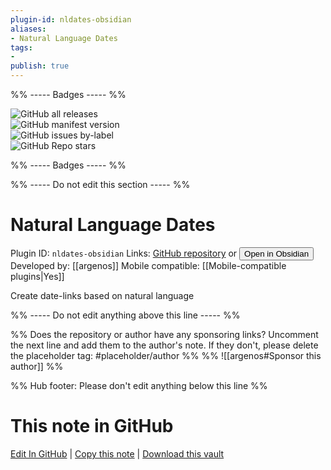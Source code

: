 ```yaml
---
plugin-id: nldates-obsidian
aliases:
- Natural Language Dates
tags: 
- 
publish: true
---
```


%% ----- Badges ----- %%

![GitHub all releases](https://img.shields.io/github/downloads/argenos/nldates-obsidian/total?color=573E7A&logo=github&style=for-the-badge)   
![GitHub manifest version](https://img.shields.io/github/manifest-json/v/argenos/nldates-obsidian?color=573E7A&logo=github&style=for-the-badge)   
![GitHub issues by-label](https://img.shields.io/github/issues/argenos/nldates-obsidian/help%20wanted?color=573E7A&logo=github&style=for-the-badge)   
![GitHub Repo stars](https://img.shields.io/github/stars/argenos/nldates-obsidian?color=573E7A&logo=github&style=for-the-badge)

%% ----- Badges ----- %%

%% ----- Do not edit this section ----- %%

# Natural Language Dates

Plugin ID: `nldates-obsidian`
Links: [GitHub repository](https://github.com/argenos/nldates-obsidian) or [<button id=HH>Open in Obsidian</button>](obsidian://goto-plugin?id=nldates-obsidian)
Developed by: [[argenos]]
Mobile compatible: [[Mobile-compatible plugins|Yes]]

Create date-links based on natural language

%% ----- Do not edit anything above this line ----- %% 

%% Does the repository or author have any sponsoring links? Uncomment the next line and add them to the author's note. If they don't, please delete the placeholder tag: #placeholder/author %%
%% ![[argenos#Sponsor this author]] %%

%% Hub footer: Please don't edit anything below this line %%

# This note in GitHub

<span class="git-footer">[Edit In GitHub](https://github.dev/obsidian-community/obsidian-hub/blob/main/02%20-%20Community%20Expansions/02.05%20All%20Community%20Expansions/Plugins/nldates-obsidian.md "git-hub-edit-note") | [Copy this note](https://raw.githubusercontent.com/obsidian-community/obsidian-hub/main/02%20-%20Community%20Expansions/02.05%20All%20Community%20Expansions/Plugins/nldates-obsidian.md "git-hub-copy-note") | [Download this vault](https://github.com/obsidian-community/obsidian-hub/archive/refs/heads/main.zip "git-hub-download-vault") </span>

